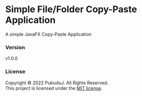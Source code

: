 # Simple File/Folder Copy-Paste Application

A simple JavaFX Copy-Paste Application


### Version
v1.0.0

### License
Copyright &copy; 2022 PubuduJ. All Rights Reserved.<br>
This project is licensed under the [MIT license](LICENSE.txt).